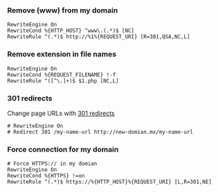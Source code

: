 ### Remove (www) from my domain
```
RewriteEngine On
RewriteCond %{HTTP_HOST} ^www\.(.*)$ [NC]
RewriteRule ^(.*)$ http://%1%{REQUEST_URI} [R=301,QSA,NC,L]
```

### Remove extension in file names 
```
RewriteEngine On
RewriteCond %{REQUEST_FILENAME} !-f
RewriteRule ^([^\.]+)$ $1.php [NC,L]
```

### 301 redirects
Change page URLs with [301 redirects](https://support.google.com/webmasters/answer/93633?hl=en)
```
# RewriteEngine On
# Redirect 301 /my-name-url http://new-domian.mx/my-name-url
```

### Force connection for my domain
```
# Force HTTPS:// in my domian
RewriteEngine On
RewriteCond %{HTTPS} !=on
RewriteRule ^(.*)$ https://%{HTTP_HOST}%{REQUEST_URI} [L,R=301,NE]
```

